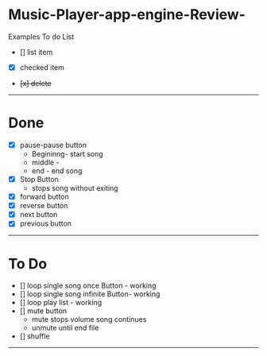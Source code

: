 # Music-Player-app-engine-Review-

Examples To do List
- [] list item
- [x] checked item
- <del>[x] delete </del>
---
# Done 
- [x] pause-pause button
  - Begininng- start song
  - middle - 
  - end - end song 
- [x] Stop Button
   - stops song without exiting
- [x] forward button
- [x] reverse button
- [x] next button
- [x]  previous button

---
# To Do
- [] loop single song once Button - working
- [] loop single song infinite Button-  working 
- [] loop play list - working 
- [] mute button 
   - mute stops volume song continues
   - unmute until end file 
- [] shuffle

---